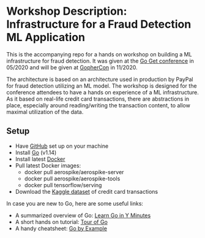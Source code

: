 # Workshop Description: Infrastructure for a Fraud Detection ML Application

This is the accompanying repo for a hands on workshop on building a ML infrastructure for fraud detection.
It was given at the [Go Get conference](https://www.gogetcommunity.com/) in 05/2020 and will be given at [GopherCon](https://www.gophercon.com/) in 11/2020.

The architecture is based on an architecture used in production by PayPal for fraud detection utilizing an ML model. 
The workshop is designed for the conference attendees to have a hands on experience of a ML infrastructure. As it based on real-life credit card transactions, there are abstractions in place, especially around reading/writing the transaction content, to allow maximal utilization of the data.

## Setup

- Have [GitHub](https://help.github.com/en/github/getting-started-with-github/set-up-git) set up on your machine
- Install [Go](https://golang.org/dl/) (v1.14)
- Install latest [Docker](https://docs.docker.com/get-docker/)
- Pull latest Docker images:
  - docker pull aerospike/aerospike-server
  - docker pull aerospike/aerospike-tools
  - docker pull tensorflow/serving
- Download the [Kaggle dataset](https://www.kaggle.com/mlg-ulb/creditcardfraud/data) of credit card transactions 


In case you are new to Go, here are some useful links:
- A summarized overview of Go: [Learn Go in Y Minutes](https://learnxinyminutes.com/docs/go/)
- A short hands on tutorial: [Tour of Go](http://tour.golang.org/) 
- A handy cheatsheet: [Go by Example](https://gobyexample.com/)
